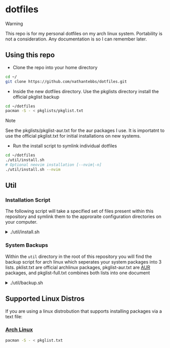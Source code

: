 # dotfiles

> [!WARNING]
> This repo is for my personal dotfiles on my arch linux system. Portability is not a consideration. Any documentation is so I can remember later.

## Using this repo

- Clone the repo into your home directory

```bash
cd ~/
git clone https://github.com/nathantebbs/dotfiles.git
```

- Inside the new dotfiles directory. Use the pkglists directory install the official pkglist backup

```bash
cd ~/dotfiles
pacman -S - < pkglists/pkglist.txt
```

> [!NOTE]
> See the pkglists/pkglist-aur.txt for the aur packages I use. It is importatnt to use the official pkglist.txt for initial installations on new systems.

- Run the install script to symlink individual dotfiles

```bash
cd ~/dotfiles
./util/install.sh
# Optional neovim installation [--nvim|-n]
./util/install.sh --nvim
```

## Util

### Installation Script
The following script will take a specified set of files present within this repository and symlink them to the approraite configuration
directories on your computer.

<details>
<summary>./util/install.sh</summary>

```bash
#!/bin/bash

DOTFILES_DIR="$HOME/dotfiles"
NVIM_CONFIG_REPO="https://github.com/nathantebbs/nvim-config.git"  # Replace with your repo URL
NVIM_CONFIG_DIR="$DOTFILES_DIR/nvim"

INSTALL_NVIM=false

while [ $# -gt 0 ]; do
    case "$1" in
        --nvim|-n)
            INSTALL_NVIM=true
            shift
            ;;
        *)
            echo "ERROR: Unknown opt -> $1"
            echo "USAGE: $0 [--nvim|-n]"
            exit 1
            ;;
    esac
done

# Define dotfiles and their destinations
declare -A DOTFILES=(
    [".bashrc"]="$HOME/.bashrc"
    ["pkglist.txt"]="$HOME/pkglist.txt"
    [".alacritty.toml"]="$HOME/.alacritty.toml"
    ["i3"]="$HOME/.config/i3" # i3wm configuration
)

# If neovim flag is passed we add it to the list of dirs/files we are symlinking
if [ "$INSTALL_NVIM" = true ]; then
    DOTFILES["nvim"]="$HOME/.config/nvim"
fi

# Ensure dotfiles directory exists
if [ ! -d "$DOTFILES_DIR" ]; then
    echo "ERROR: Dotfiles dir -> $DOTFILES_DIR [NOT FOUND]"
    exit 1
fi

# Backup directory
BACKUP_DIR="$HOME/dotfiles_backup/$(date +%Y%m%d_%H%M%S)"
mkdir -p "$BACKUP_DIR"

# Function to create symlinks
create_symlink() {
    local src="$1"
    local dest="$2"

    if [ -e "$dest" ] || [ -L "$dest" ]; then
        # Backup existing file or directory
        mv "$dest" "$BACKUP_DIR/"
        echo "BACKED: $dest -> $BACKUP_DIR"
    fi

    ln -sf "$src" "$dest"
    echo "SYMLINK: $dest -> $src"
}

# Function to pull nvim-config repo
pull_nvim_config() {
    if [ -d "$NVIM_CONFIG_DIR" ]; then
        echo "UPDATING: nvim-config in $NVIM_CONFIG_DIR"
        cd "$NVIM_CONFIG_DIR" || exit 1
        git pull origin main  # Adjust branch name if needed
        cd - >/dev/null
    else
        echo "CLONING: nvim-config to $NVIM_CONFIG_DIR"
        git clone "$NVIM_CONFIG_REPO" "$NVIM_CONFIG_DIR"
        rm -rf "$NVIM_CONFIG_DIR/.git"
    fi
}

# Main install
echo "INSTALL: src -> $DOTFILES_DIR..."

# Pull or clone nvim-config repo if neovim flag is set
if [ "$INSTALL_NVIM" = true ]; then
    pull_nvim_config
fi

for file in "${!DOTFILES[@]}"; do
    src="$DOTFILES_DIR/$file"
    dest="${DOTFILES[$file]}"

    dest="${dest/#\$HOME/$HOME}"

    if [ -e "$src" ]; then
        create_symlink "$src" "$dest"
    else
        echo "WARNING: src file/dir -> $src NOT FOUND... skipping"
    fi
done

# Ensure Neovim plugins are installed (optional, for lazy.nvim or similar)
if [ "$INSTALL_NVIM" = true ] && command -v nvim >/dev/null 2>&1; then
    echo "SYNCING: Neovim plugins"
    nvim --headless "+Lazy sync" +qa  # Adjust for your plugin manager (e.g., PackerSync for packer.nvim)
fi

echo "INSTALLATION COMPLETE"
```
</details>

### System Backups

Within the `util` directory in the root of this repository you will find the backup script for arch linux which seperates your system packages into
3 lists. pklist.txt are official archlinux packages, pkglist-aur.txt are [AUR](https://aur.archlinux.org/) packages, and pkglist-full.txt combines both
lists into one document

<details>

<summary>./util/backup.sh</summary>

```bash
#! /bin/bash

# Ensure pkglists dir
mkdir -p ./pkglists

# Backup official packages
pacman -Qe | awk '{print $1}' > ./pkglists/pkglist.txt

# Backup AUR Packages
pacman -Qm > ./pkglists/aur-pkglist.txt

# Complete list of all system packages AUR & Official
pacman -Q > ./pkglists/full-pkglist.txt
```

</details>

## Supported Linux Distros

If you are using a linux distrobution that supports installing packages via a text file:

### [Arch Linux](https://archlinux.org/)

```bash
pacman -S - < pkglist.txt
```
